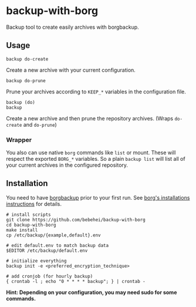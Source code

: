 # backup-with-borg

Backup tool to create easily archives with borgbackup.

## Usage

```
backup do-create
```

Create a new archive with your current configuration.

```
backup do-prune
```

Prune your archives according to `KEEP_*` variables in the configuration file.

```
backup (do)
backup
```

Create a new archive and then prune the repository archives. (Wraps `do-create` and `do-prune`)

### Wrapper

You also can use native `borg` commands like `list` or mount. These will respect the exported `BORG_*` variables. So a plain `backup list` will list all of your current archives in the configured repository.

## Installation

You need to have [borgbackup](https://github.com/borgbackup/borg/) prior to your first run. See [borg's installations instructions](https://borgbackup.readthedocs.io/en/stable/installation.html) for details.

    # install scripts
    git clone https://github.com/bebehei/backup-with-borg
    cd backup-with-borg
    make install
    cp /etc/backup/{example,default}.env

    # edit default.env to match backup data
    $EDITOR /etc/backup/default.env

    # initialize everything
    backup init -e <preferred_encryption_technique>

    # add cronjob (for hourly backup)
    { crontab -l ; echo "0 * * * * backup"; } | crontab -

**Hint: Depending on your configuration, you may need sudo for some commands.**
